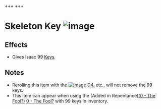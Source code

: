 +++
+++

 # Skeleton Key ![image](/image/Skeleton_Key.png) 

Effects
---------


* Gives Isaac 99 [Keys](/wiki/Keys "Keys").


Notes
-------


* Rerolling this item with the [![image](/image/D4.png)](/wiki/D4 "D4") [D4](/wiki/D4 "D4"), etc., will not remove the 99 keys.
* This item can appear when using the (Added in Repentance)[(0 - The Fool?)](/wiki/Cards_and_Runes "0 - The Fool?") [0 - The Fool?](/wiki/Cards_and_Runes "Cards and Runes") with 99 keys in inventory.


